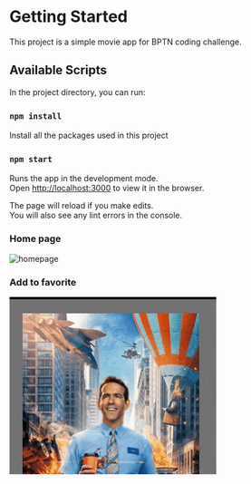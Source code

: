 # Getting Started

This project is a simple movie app for BPTN coding challenge.

## Available Scripts

In the project directory, you can run:

### `npm install`

Install all the packages used in this project

### `npm start`

Runs the app in the development mode.\
Open [http://localhost:3000](http://localhost:3000) to view it in the browser.

The page will reload if you make edits.\
You will also see any lint errors in the console.

### Home page

![homepage]()

### Add to favorite

![like-button](https://github.com/taejin5314/coding-challenge/blob/master/docs/like-button.gif)

